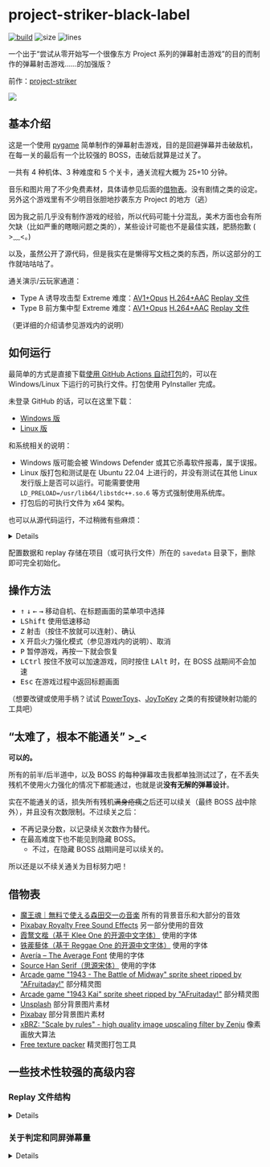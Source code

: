 # project-striker-black-label

[![build](https://github.com/TransparentLC/project-striker-black-label/actions/workflows/build.yml/badge.svg)](https://github.com/TransparentLC/project-striker-black-label/actions/workflows/build.yml)
![size](https://img.shields.io/github/repo-size/TransparentLC/project-striker-black-label)
![lines](https://img.shields.io/tokei/lines/github/TransparentLC/project-striker-black-label)

一个出于“尝试从零开始写一个很像东方 Project 系列的弹幕射击游戏”的目的而制作的弹幕射击游戏……的加强版？

前作：[project-striker](https://github.com/TransparentLC/project-striker)

![](https://user-images.githubusercontent.com/47057319/216067582-12c67b32-9948-4c94-a59c-8fa171b9c373.jpg)

## 基本介绍

这是一个使用 [pygame](https://www.pygame.org/) 简单制作的弹幕射击游戏，目的是回避弹幕并击破敌机，在每一关的最后有一个比较强的 BOSS，击破后就算是过关了。

一共有 4 种机体、3 种难度和 5 个关卡，通关流程大概为 25+10 分钟。

音乐和图片用了不少免费素材，具体请参见后面的[借物表](#借物表)。没有剧情之类的设定。另外这个游戏里有不少明目张胆地抄袭东方 Project 的地方（逃）

因为我之前几乎没有制作游戏的经验，所以代码可能十分混乱，美术方面也会有所欠缺（比如严重的瞎眼问题之类的），某些设计可能也不是最佳实践，肥肠抱歉 ( >﹏<。)

以及，虽然公开了源代码，但是我实在是懒得写文档之类的东西，所以这部分的工作就咕咕咕了。

通关演示/云玩家通道：

* Type A 诱导攻击型 Extreme 难度：[AV1+Opus](https://pomf2.lain.la/f/k1mdkx3t.mp4) [H.264+AAC](https://pomf2.lain.la/f/5pn4b6d6.mp4) [Replay 文件](https://github.com/TransparentLC/project-striker-black-label/files/11064450/savedata.zip)
* Type B 前方集中型 Extreme 难度：[AV1+Opus](https://pomf2.lain.la/f/nt89p9pw.mp4) [H.264+AAC](https://pomf2.lain.la/f/6w7lw3.mp4) [Replay 文件](https://github.com/TransparentLC/project-striker-black-label/files/11064459/savedata.zip)

（更详细的介绍请参见游戏内的说明）

## 如何运行

最简单的方式是直接下载[使用 GitHub Actions 自动打包](https://github.com/TransparentLC/project-striker-black-label/actions/workflows/build.yml)的，可以在 Windows/Linux 下运行的可执行文件。打包使用 PyInstaller 完成。

未登录 GitHub 的话，可以在这里下载：

* [Windows 版](https://nightly.link/TransparentLC/project-striker-black-label/workflows/build/master/striker-bl-Windows)
* [Linux 版](https://nightly.link/TransparentLC/project-striker-black-label/workflows/build/master/striker-bl-Linux)

和系统相关的说明：

* Windows 版可能会被 Windows Defender 或其它杀毒软件报毒，属于误报。
* Linux 版打包和测试是在 Ubuntu 22.04 上进行的，并没有测试在其他 Linux 发行版上是否可以运行。可能需要使用 `LD_PRELOAD=/usr/lib64/libstdc++.so.6` 等方式强制使用系统库。
* 打包后的可执行文件为 x64 架构。

也可以从源代码运行，不过稍微有些麻烦：

<details>

* 需要 Python 3.10 或以上版本，使用之前的版本或许也可以运行，但我没有测试过。
* 使用 `pip install -r requirements.txt` 安装依赖。
* 参见[这里](https://github.com/TransparentLC/project-striker/blob/master/font/README.md)下载字体。
* 安装好 `gcc` 和 `g++` ，然后执行 `build-native.sh` 编译 C/C++ 的函数库。
    * 对于 Windows 用户，已经准备了编译好的 DLL。
* 从 `main.py` 开始运行即可。

</details>

配置数据和 replay 存储在项目（或可执行文件）所在的 `savedata` 目录下，删除即可完全初始化。

## 操作方法

* <kbd>↑</kbd> <kbd>↓</kbd> <kbd>←</kbd> <kbd>→</kbd> 移动自机、在标题画面的菜单项中选择
* <kbd>LShift</kbd> 使用低速移动
* <kbd>Z</kbd> 射击（按住不放就可以连射）、确认
* <kbd>X</kbd> 开启火力强化模式（参见游戏内的说明）、取消
* <kbd>P</kbd> 暂停游戏，再按一下就会恢复
* <kbd>LCtrl</kbd> 按住不放可以加速游戏，同时按住 <kbd>LAlt</kbd> 时，在 BOSS 战期间不会加速
* <kbd>Esc</kbd> 在游戏过程中返回标题画面

（想要改键或使用手柄？试试 [PowerToys](https://github.com/microsoft/PowerToys)、[JoyToKey](https://joytokey.net/) 之类的有按键映射功能的工具吧）

## “太难了，根本不能通关” >_<

**可以的。**

所有的前半/后半道中，以及 BOSS 的每种弹幕攻击我都单独测试过了，在不丢失残机不使用火力强化的情况下都能通过，也就是说**没有无解的弹幕设计**。

实在不能通关的话，损失所有残机~~满身疮痍~~之后还可以续关（最终 BOSS 战中除外），并且没有次数限制。不过续关之后：

* 不再记录分数，以记录续关次数作为替代。
* 在最高难度下也不能见到隐藏 BOSS。
  * 不过，在隐藏 BOSS 战期间是可以续关的。

所以还是以不续关通关为目标努力吧！

## 借物表

* [魔王魂｜無料で使える森田交一の音楽](https://maou.audio/) 所有的背景音乐和大部分的音效
* [Pixabay Royalty Free Sound Effects](https://pixabay.com/sound-effects/) 另一部分使用的音效
* [霞鹜文楷（基于 Klee One 的开源中文字体）](https://github.com/lxgw/LxgwWenKai) 使用的字体
* [铁蒺藜体（基于 Reggae One 的开源中文字体）](https://github.com/Buernia/Tiejili) 使用的字体
* [Avería – The Average Font](http://iotic.com/averia/) 使用的字体
* [Source Han Serif（思源宋体）](https://source.typekit.com/source-han-serif/) 使用的字体
* [Arcade game "1943 - The Battle of Midway" sprite sheet ripped by "AFruitaday!"](https://www.spriters-resource.com/arcade/1943thebattleofmidway/) 部分精灵图
* [Arcade game "1943 Kai" sprite sheet ripped by "AFruitaday!"](https://www.spriters-resource.com/arcade/1943kai/) 部分精灵图
* [Unsplash](https://unsplash.com/) 部分背景图片素材
* [Pixabay](https://pixabay.com/) 部分背景图片素材
* [xBRZ: "Scale by rules" - high quality image upscaling filter by Zenju](https://sourceforge.net/projects/xbrz/files/xBRZ/) 像素画放大算法
* [Free texture packer](https://free-tex-packer.com/) 精灵图打包工具

## 一些技术性较强的高级内容

### Replay 文件结构

<details>

Replay 文件分为文件头、校验码和按键数据三个部分。

文件头具体结构的伪代码：

```c
struct ReplayHeader {
    uint8_t  magic[4];     // 固定为RPLY四个字符
    uint32_t version;      // 版本号，对于每个主程序版本有固定的默认值（游戏机制修改时会改变），与主程序对应版本号不同的replay可能无法正常播放
    uint64_t timestamp;    // 创建replay的时间戳
    uint8_t  name[8];      // 机签
    uint64_t seed;         // 随机种子（random.seed(version=2)）
    uint64_t score;        // 游戏结束时的分数
    uint8_t  type;         // 从低位开始：2位自机类型，2位难度，4位未使用
    uint8_t  missCount;    // MISS次数
    uint8_t  hyperCount;   // 火力强化使用次数
    uint8_t  bonusCount;   // 完美击破奖励次数
    uint32_t unused;       // 未使用
}
```

校验码计算规则：`hmac_sha256(msg=文件头 + 解压后的按键数据, key=???)`。文件头和校验码共计 80 字节，

按键数据保存时使用 `lzma.compress(format=lzma.FORMAT_ALONE)` 压缩。在原始数据中每一帧用一个 `uint8_t` 表示，每个位表示一个按键是否有按下：

* `1 << 0` <kbd>↑</kbd>
* `1 << 1` <kbd>↓</kbd>
* `1 << 2` <kbd>←</kbd>
* `1 << 3` <kbd>→</kbd>
* `1 << 4` <kbd>LShift</kbd>
* `1 << 5` <kbd>Z</kbd>
* `1 << 6` <kbd>X</kbd>
* `1 << 7` <kbd>C</kbd>（未使用）

通关流程大概为 35 分钟，即 35x60x60=126000f，但由于使用了压缩，文件大小一般会远远小于 120 KB。

</details>

### 关于判定和同屏弹幕量

<details>

自机、敌机及弹幕均使用圆形判定，对于 BOSS 之类的较大的敌机则会使用多个圆以尽可能地覆盖敌机图像。

没有硬性的弹幕上限，但为了保持 FPS 稳定为 60（不出现处理落），BOSS 战中的同屏弹幕量一般控制在不超过 600。

由于 pygame 仅使用软件渲染，并且我没有使用多进程，所以只要 CPU 主频足够这个数值的差别就不会很大，显卡性能也不会产生影响。

~~Python 写的东西，还想要什么性能 (╯‵□′)╯︵┻━┻~~

</details>
